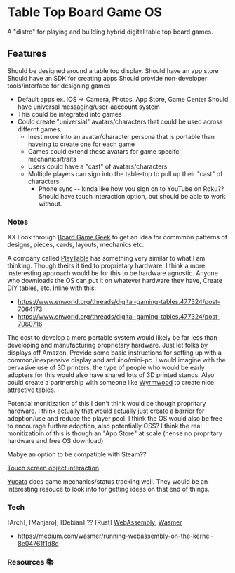 # Table Top Board Game OS

A "distro" for playing and building hybrid digital table top board games.

## Features

Should be designed around a table top display.
Should have an app store
Should have an SDK for creating apps
Should provide non-developer tools/interface for designing games
- Default apps ex. iOS -> Camera, Photos, App Store, Game Center
Should have universal messaging/user-aaccount system
- This could be integrated into games
- Could create "universial" avatars/characters that could be used across differnt games.
  - Inest more into an avatar/character persona that is portable than haveing to create one for each game
  - Games could extend these avatars for game specifc mechanics/traits
  - Users could have a "cast" of avatars/characters
  - Multiple players can sign into the table-top to pull up their "cast" of characters
    - Phone sync -- kinda like how you sign on to YouTube on Roku??
Should have touch interaction option, but should be able to work without.


### Notes

XX Look through [Board Game Geek] to get an idea for commmon patterns of designs, pieces, cards, layouts, mechanics etc.

A company called [PlayTable] has something very similar to what I am thinking. Though theirs it tied to proprietary hardware. I think a more insteresting approach
would be for this to be hardware agnostic. Anyone who downloads the OS can put it on whatever hardware they have, Create DIY tables, etc. Inline with this:
- https://www.enworld.org/threads/digital-gaming-tables.477324/post-7064173
- https://www.enworld.org/threads/digital-gaming-tables.477324/post-7060716

The cost to develop a more portable system would likely be far less than developing and manufacturing proprietary hardware. Just let folks by displays off Amazon.
Provide some basic instructions for setting up with a common/inexpensive display and arduino/mini-pc. I would imagine with the pervasive use of 3D printers, the type
of people who would be early adopters for this would also have shared lots of 3D printed stands. Also could create a partnership with someone like [Wyrmwood] to create
nice attractive tables.

Potential monitization of this I don't think would be though propritary hardware. I think actually that would actually just create a barrier for adoption/use
and reduce the player pool. I think the OS would also be free to encourage further adoption, also potentially OSS? I think the real monitizatioin of this
is though an "App Store" at scale (hense no propritary hardware and free OS download)

Mabye an option to be compatible with Steam??

[Touch screen object interaction]

[Yucata] does game mechanics/status tracking well. They would be an interesting resouce to look into for getting ideas on that end of things.

### Tech

[Arch], [Manjaro], [Debian] ??
[Rust]
[WebAssembly], [Wasmer]
- https://medium.com/wasmer/running-webassembly-on-the-kernel-8e04761f1d8e

### Resources 📚

[Board Game Geek]: https://www.boardgamegeek.com/browse/boardgame?sort=bggrating&sortdir=desc
[Tabletopia]: https://tabletopia.com/about
[Board Game Arena]: https://en.boardgamearena.com
[Yucata]: https://yucata.de/en
[PlayTable]: https://www.playtable.com/
[Wyrmwood]: https://wyrmwoodgaming.com/furniture/
[Touch screen object interaction]: https://www.instructables.com/id/Object-Interaction-With-Touchscreens/
[WebAssembly]: https://webassembly.org
[Wasmer]: https://wasmer.io/
